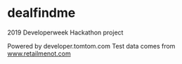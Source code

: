 # dealfindme
2019 Developerweek Hackathon project

Powered by developer.tomtom.com
Test data comes from www.retailmenot.com